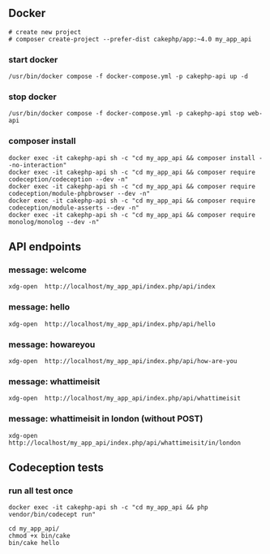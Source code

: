 ## Docker 
~~~
# create new project
# composer create-project --prefer-dist cakephp/app:~4.0 my_app_api
~~~

### start docker
~~~shell
/usr/bin/docker compose -f docker-compose.yml -p cakephp-api up -d
~~~

### stop docker
~~~shell
/usr/bin/docker compose -f docker-compose.yml -p cakephp-api stop web-api
~~~

### composer install
~~~shell
docker exec -it cakephp-api sh -c "cd my_app_api && composer install --no-interaction"
docker exec -it cakephp-api sh -c "cd my_app_api && composer require codeception/codeception --dev -n"
docker exec -it cakephp-api sh -c "cd my_app_api && composer require codeception/module-phpbrowser --dev -n"
docker exec -it cakephp-api sh -c "cd my_app_api && composer require codeception/module-asserts --dev -n"
docker exec -it cakephp-api sh -c "cd my_app_api && composer require monolog/monolog --dev -n"
~~~

## API endpoints

### message: welcome
~~~shell
xdg-open  http://localhost/my_app_api/index.php/api/index
~~~

### message: hello
~~~shell
xdg-open  http://localhost/my_app_api/index.php/api/hello
~~~

### message: howareyou
~~~shell
xdg-open  http://localhost/my_app_api/index.php/api/how-are-you
~~~

### message: whattimeisit
~~~shell
xdg-open  http://localhost/my_app_api/index.php/api/whattimeisit
~~~

### message: whattimeisit in london (without POST)
~~~shell
xdg-open  http://localhost/my_app_api/index.php/api/whattimeisit/in/london
~~~

## Codeception tests

### run all test once
~~~shell
docker exec -it cakephp-api sh -c "cd my_app_api && php vendor/bin/codecept run"
~~~

~~~
cd my_app_api/
chmod +x bin/cake
bin/cake hello

~~~